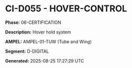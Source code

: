 # CI-D055 - HOVER-CONTROL

**Phase:** 06-CERTIFICATION

**Description:** Hover hold system

**AMPEL:** AMPEL-01-TUW (Tube and Wing)

**Segment:** D-DIGITAL

**Generated:** 2025-08-25 17:27:29 UTC
